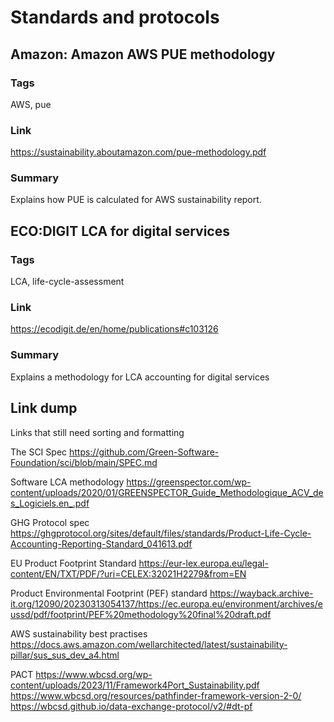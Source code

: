 # Standards and protocols

## Amazon: Amazon AWS PUE methodology

### Tags
AWS, pue

### Link
https://sustainability.aboutamazon.com/pue-methodology.pdf

### Summary
Explains how PUE is calculated for AWS sustainability report.


## ECO:DIGIT LCA for digital services

### Tags

LCA, life-cycle-assessment

### Link
https://ecodigit.de/en/home/publications#c103126

### Summary

Explains a methodology for LCA accounting for digital services



## Link dump

Links that still need sorting and formatting


The SCI Spec
https://github.com/Green-Software-Foundation/sci/blob/main/SPEC.md


Software LCA methodology
https://greenspector.com/wp-content/uploads/2020/01/GREENSPECTOR_Guide_Methodologique_ACV_des_Logiciels.en_.pdf

GHG Protocol spec
https://ghgprotocol.org/sites/default/files/standards/Product-Life-Cycle-Accounting-Reporting-Standard_041613.pdf


EU Product Footprint Standard
https://eur-lex.europa.eu/legal-content/EN/TXT/PDF/?uri=CELEX:32021H2279&from=EN

Product Environmental Footprint (PEF) standard
https://wayback.archive-it.org/12090/20230313054137/https://ec.europa.eu/environment/archives/eussd/pdf/footprint/PEF%20methodology%20final%20draft.pdf


AWS sustainability best practises
https://docs.aws.amazon.com/wellarchitected/latest/sustainability-pillar/sus_sus_dev_a4.html


PACT
https://www.wbcsd.org/wp-content/uploads/2023/11/Framework4Port_Sustainability.pdf
https://www.wbcsd.org/resources/pathfinder-framework-version-2-0/
https://wbcsd.github.io/data-exchange-protocol/v2/#dt-pf
